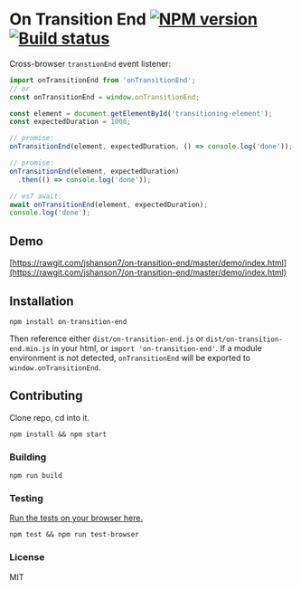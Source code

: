 # On Transition End [![NPM version][npm-image]][npm-url] [![Build status][travis-image]][travis-url]

Cross-browser `transtionEnd` event listener:

```javascript
import onTransitionEnd from 'onTransitionEnd';
// or
const onTransitionEnd = window.onTransitionEnd;

const element = document.getElementById('transitioning-element');
const expectedDuration = 1000;

// promise:
onTransitionEnd(element, expectedDuration, () => console.log('done'));

// promise:
onTransitionEnd(element, expectedDuration)
  .then(() => console.log('done'));

// es7 await:
await onTransitionEnd(element, expectedDuration);
console.log('done');

```

## Demo
[https://rawgit.com/jshanson7/on-transition-end/master/demo/index.html](https://rawgit.com/jshanson7/on-transition-end/master/demo/index.html)

## Installation

```
npm install on-transition-end
```

Then reference either `dist/on-transition-end.js` or `dist/on-transition-end.min.js` in your html, or `import 'on-transition-end'`.  If a module environment is not detected, `onTransitionEnd` will be exported to `window.onTransitionEnd`.

## Contributing

Clone repo, cd into it.

```
npm install && npm start
```

### Building

```
npm run build
```

### Testing

[Run the tests on your browser here.](https://rawgit.com/jshanson7/on-transition-end/master/test/test.html)

```
npm test && npm run test-browser
```

### License

MIT

[npm-image]: https://badge.fury.io/js/on-transition-end.svg
[npm-url]: https://npmjs.org/package/on-transition-end
[travis-image]: https://travis-ci.org/jshanson7/on-transition-end.svg
[travis-url]: https://travis-ci.org/jshanson7/on-transition-end